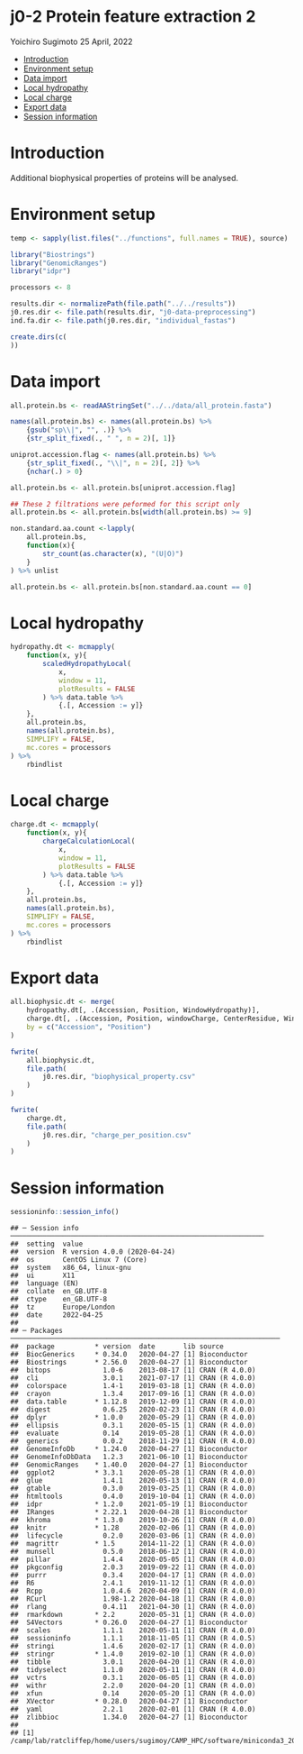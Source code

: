 j0-2 Protein feature extraction 2
================
Yoichiro Sugimoto
25 April, 2022

  - [Introduction](#introduction)
  - [Environment setup](#environment-setup)
  - [Data import](#data-import)
  - [Local hydropathy](#local-hydropathy)
  - [Local charge](#local-charge)
  - [Export data](#export-data)
  - [Session information](#session-information)

# Introduction

Additional biophysical properties of proteins will be analysed.

# Environment setup

``` r
temp <- sapply(list.files("../functions", full.names = TRUE), source)

library("Biostrings")
library("GenomicRanges")
library("idpr")

processors <- 8
```

``` r
results.dir <- normalizePath(file.path("../../results"))
j0.res.dir <- file.path(results.dir, "j0-data-preprocessing")
ind.fa.dir <- file.path(j0.res.dir, "individual_fastas")

create.dirs(c(
))
```

# Data import

``` r
all.protein.bs <- readAAStringSet("../../data/all_protein.fasta")

names(all.protein.bs) <- names(all.protein.bs) %>%
    {gsub("sp\\|", "", .)} %>%
    {str_split_fixed(., " ", n = 2)[, 1]}

uniprot.accession.flag <- names(all.protein.bs) %>%
    {str_split_fixed(., "\\|", n = 2)[, 2]} %>%
    {nchar(.) > 0}

all.protein.bs <- all.protein.bs[uniprot.accession.flag]

## These 2 filtrations were peformed for this script only
all.protein.bs <- all.protein.bs[width(all.protein.bs) >= 9]

non.standard.aa.count <-lapply(
    all.protein.bs,
    function(x){
        str_count(as.character(x), "(U|O)")
    }
) %>% unlist

all.protein.bs <- all.protein.bs[non.standard.aa.count == 0]
```

# Local hydropathy

``` r
hydropathy.dt <- mcmapply(
    function(x, y){
        scaledHydropathyLocal(
            x,
            window = 11,
            plotResults = FALSE
        ) %>% data.table %>%
            {.[, Accession := y]}
    },
    all.protein.bs,
    names(all.protein.bs),
    SIMPLIFY = FALSE,
    mc.cores = processors
) %>%
    rbindlist
```

# Local charge

``` r
charge.dt <- mcmapply(
    function(x, y){
        chargeCalculationLocal(
            x,
            window = 11,
            plotResults = FALSE
        ) %>% data.table %>%
            {.[, Accession := y]}
    },
    all.protein.bs,
    names(all.protein.bs),
    SIMPLIFY = FALSE,
    mc.cores = processors
) %>%
    rbindlist
```

# Export data

``` r
all.biophysic.dt <- merge(
    hydropathy.dt[, .(Accession, Position, WindowHydropathy)],
    charge.dt[, .(Accession, Position, windowCharge, CenterResidue, Window)],
    by = c("Accession", "Position")
)

fwrite(
    all.biophysic.dt,
    file.path(
        j0.res.dir, "biophysical_property.csv"
    )
)

fwrite(
    charge.dt,
    file.path(
        j0.res.dir, "charge_per_position.csv"
    )
)
```

# Session information

``` r
sessioninfo::session_info()
```

    ## ─ Session info ───────────────────────────────────────────────────────────────
    ##  setting  value                       
    ##  version  R version 4.0.0 (2020-04-24)
    ##  os       CentOS Linux 7 (Core)       
    ##  system   x86_64, linux-gnu           
    ##  ui       X11                         
    ##  language (EN)                        
    ##  collate  en_GB.UTF-8                 
    ##  ctype    en_GB.UTF-8                 
    ##  tz       Europe/London               
    ##  date     2022-04-25                  
    ## 
    ## ─ Packages ───────────────────────────────────────────────────────────────────
    ##  package          * version  date       lib source        
    ##  BiocGenerics     * 0.34.0   2020-04-27 [1] Bioconductor  
    ##  Biostrings       * 2.56.0   2020-04-27 [1] Bioconductor  
    ##  bitops             1.0-6    2013-08-17 [1] CRAN (R 4.0.0)
    ##  cli                3.0.1    2021-07-17 [1] CRAN (R 4.0.0)
    ##  colorspace         1.4-1    2019-03-18 [1] CRAN (R 4.0.0)
    ##  crayon             1.3.4    2017-09-16 [1] CRAN (R 4.0.0)
    ##  data.table       * 1.12.8   2019-12-09 [1] CRAN (R 4.0.0)
    ##  digest             0.6.25   2020-02-23 [1] CRAN (R 4.0.0)
    ##  dplyr            * 1.0.0    2020-05-29 [1] CRAN (R 4.0.0)
    ##  ellipsis           0.3.1    2020-05-15 [1] CRAN (R 4.0.0)
    ##  evaluate           0.14     2019-05-28 [1] CRAN (R 4.0.0)
    ##  generics           0.0.2    2018-11-29 [1] CRAN (R 4.0.0)
    ##  GenomeInfoDb     * 1.24.0   2020-04-27 [1] Bioconductor  
    ##  GenomeInfoDbData   1.2.3    2021-06-10 [1] Bioconductor  
    ##  GenomicRanges    * 1.40.0   2020-04-27 [1] Bioconductor  
    ##  ggplot2          * 3.3.1    2020-05-28 [1] CRAN (R 4.0.0)
    ##  glue               1.4.1    2020-05-13 [1] CRAN (R 4.0.0)
    ##  gtable             0.3.0    2019-03-25 [1] CRAN (R 4.0.0)
    ##  htmltools          0.4.0    2019-10-04 [1] CRAN (R 4.0.0)
    ##  idpr             * 1.2.0    2021-05-19 [1] Bioconductor  
    ##  IRanges          * 2.22.1   2020-04-28 [1] Bioconductor  
    ##  khroma           * 1.3.0    2019-10-26 [1] CRAN (R 4.0.0)
    ##  knitr            * 1.28     2020-02-06 [1] CRAN (R 4.0.0)
    ##  lifecycle          0.2.0    2020-03-06 [1] CRAN (R 4.0.0)
    ##  magrittr         * 1.5      2014-11-22 [1] CRAN (R 4.0.0)
    ##  munsell            0.5.0    2018-06-12 [1] CRAN (R 4.0.0)
    ##  pillar             1.4.4    2020-05-05 [1] CRAN (R 4.0.0)
    ##  pkgconfig          2.0.3    2019-09-22 [1] CRAN (R 4.0.0)
    ##  purrr              0.3.4    2020-04-17 [1] CRAN (R 4.0.0)
    ##  R6                 2.4.1    2019-11-12 [1] CRAN (R 4.0.0)
    ##  Rcpp               1.0.4.6  2020-04-09 [1] CRAN (R 4.0.0)
    ##  RCurl              1.98-1.2 2020-04-18 [1] CRAN (R 4.0.0)
    ##  rlang              0.4.11   2021-04-30 [1] CRAN (R 4.0.0)
    ##  rmarkdown        * 2.2      2020-05-31 [1] CRAN (R 4.0.0)
    ##  S4Vectors        * 0.26.0   2020-04-27 [1] Bioconductor  
    ##  scales             1.1.1    2020-05-11 [1] CRAN (R 4.0.0)
    ##  sessioninfo        1.1.1    2018-11-05 [1] CRAN (R 4.0.5)
    ##  stringi            1.4.6    2020-02-17 [1] CRAN (R 4.0.0)
    ##  stringr          * 1.4.0    2019-02-10 [1] CRAN (R 4.0.0)
    ##  tibble             3.0.1    2020-04-20 [1] CRAN (R 4.0.0)
    ##  tidyselect         1.1.0    2020-05-11 [1] CRAN (R 4.0.0)
    ##  vctrs              0.3.1    2020-06-05 [1] CRAN (R 4.0.0)
    ##  withr              2.2.0    2020-04-20 [1] CRAN (R 4.0.0)
    ##  xfun               0.14     2020-05-20 [1] CRAN (R 4.0.0)
    ##  XVector          * 0.28.0   2020-04-27 [1] Bioconductor  
    ##  yaml               2.2.1    2020-02-01 [1] CRAN (R 4.0.0)
    ##  zlibbioc           1.34.0   2020-04-27 [1] Bioconductor  
    ## 
    ## [1] /camp/lab/ratcliffep/home/users/sugimoy/CAMP_HPC/software/miniconda3_20200606/envs/hydroxylation_by_JMJD6/lib/R/library
